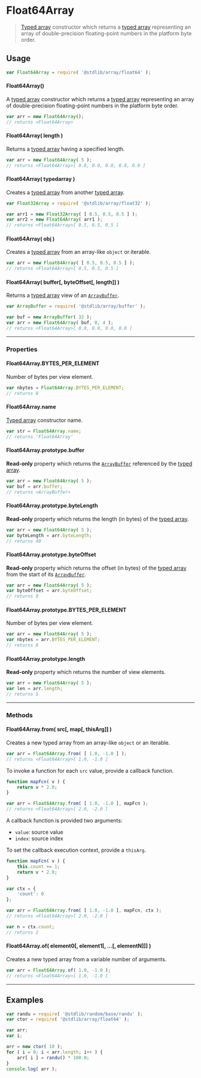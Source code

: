 <!--

@license Apache-2.0

Copyright (c) 2018 The Stdlib Authors.

Licensed under the Apache License, Version 2.0 (the "License");
you may not use this file except in compliance with the License.
You may obtain a copy of the License at

   http://www.apache.org/licenses/LICENSE-2.0

Unless required by applicable law or agreed to in writing, software
distributed under the License is distributed on an "AS IS" BASIS,
WITHOUT WARRANTIES OR CONDITIONS OF ANY KIND, either express or implied.
See the License for the specific language governing permissions and
limitations under the License.

-->

# Float64Array

> [Typed array][mdn-typed-array] constructor which returns a [typed array][mdn-typed-array] representing an array of double-precision floating-point numbers in the platform byte order.

<!-- Section to include introductory text. Make sure to keep an empty line after the intro `section` element and another before the `/section` close. -->

<section class="intro">

</section>

<!-- /.intro -->

<!-- Package usage documentation. -->

<section class="usage">

## Usage

```javascript
var Float64Array = require( '@stdlib/array/float64' );
```

#### Float64Array()

A [typed array][mdn-typed-array] constructor which returns a [typed array][mdn-typed-array] representing an array of double-precision floating-point numbers in the platform byte order.

<!-- eslint-disable stdlib/require-globals -->

```javascript
var arr = new Float64Array();
// returns <Float64Array>
```

#### Float64Array( length )

Returns a [typed array][mdn-typed-array] having a specified length.

<!-- eslint-disable stdlib/require-globals -->

```javascript
var arr = new Float64Array( 5 );
// returns <Float64Array>[ 0.0, 0.0, 0.0, 0.0, 0.0 ]
```

#### Float64Array( typedarray )

Creates a [typed array][mdn-typed-array] from another [typed array][mdn-typed-array].

<!-- eslint-disable stdlib/require-globals -->

```javascript
var Float32Array = require( '@stdlib/array/float32' );

var arr1 = new Float32Array( [ 0.5, 0.5, 0.5 ] );
var arr2 = new Float64Array( arr1 );
// returns <Float64Array>[ 0.5, 0.5, 0.5 ]
```

#### Float64Array( obj )

Creates a [typed array][mdn-typed-array] from an array-like `object` or iterable.

<!-- eslint-disable stdlib/require-globals -->

```javascript
var arr = new Float64Array( [ 0.5, 0.5, 0.5 ] );
// returns <Float64Array>[ 0.5, 0.5, 0.5 ]
```

#### Float64Array( buffer\[, byteOffset\[, length]] )

Returns a [typed array][mdn-typed-array] view of an [`ArrayBuffer`][@stdlib/array/buffer].

<!-- eslint-disable stdlib/require-globals -->

```javascript
var ArrayBuffer = require( '@stdlib/array/buffer' );

var buf = new ArrayBuffer( 32 );
var arr = new Float64Array( buf, 0, 4 );
// returns <Float64Array>[ 0.0, 0.0, 0.0, 0.0 ]
```

* * *

### Properties

<a name="static-prop-bytes-per-element"></a>

#### Float64Array.BYTES_PER_ELEMENT

Number of bytes per view element.

<!-- eslint-disable stdlib/require-globals -->

```javascript
var nbytes = Float64Array.BYTES_PER_ELEMENT;
// returns 8
```

<a name="static-prop-name"></a>

#### Float64Array.name

[Typed array][mdn-typed-array] constructor name.

<!-- eslint-disable stdlib/require-globals -->

```javascript
var str = Float64Array.name;
// returns 'Float64Array'
```

<a name="prop-buffer"></a>

#### Float64Array.prototype.buffer

**Read-only** property which returns the [`ArrayBuffer`][@stdlib/array/buffer] referenced by the [typed array][mdn-typed-array].

<!-- eslint-disable stdlib/require-globals -->

```javascript
var arr = new Float64Array( 5 );
var buf = arr.buffer;
// returns <ArrayBuffer>
```

<a name="prop-byte-length"></a>

#### Float64Array.prototype.byteLength

**Read-only** property which returns the length (in bytes) of the [typed array][mdn-typed-array].

<!-- eslint-disable stdlib/require-globals -->

```javascript
var arr = new Float64Array( 5 );
var byteLength = arr.byteLength;
// returns 40
```

<a name="prop-byte-offset"></a>

#### Float64Array.prototype.byteOffset

**Read-only** property which returns the offset (in bytes) of the [typed array][mdn-typed-array] from the start of its [`ArrayBuffer`][@stdlib/array/buffer].

<!-- eslint-disable stdlib/require-globals -->

```javascript
var arr = new Float64Array( 5 );
var byteOffset = arr.byteOffset;
// returns 0
```

<a name="prop-bytes-per-element"></a>

#### Float64Array.prototype.BYTES_PER_ELEMENT

Number of bytes per view element.

<!-- eslint-disable stdlib/require-globals -->

```javascript
var arr = new Float64Array( 5 );
var nbytes = arr.BYTES_PER_ELEMENT;
// returns 8
```

<a name="prop-length"></a>

#### Float64Array.prototype.length

**Read-only** property which returns the number of view elements.

<!-- eslint-disable stdlib/require-globals -->

```javascript
var arr = new Float64Array( 5 );
var len = arr.length;
// returns 5
```

* * *

### Methods

<a name="static-method-from"></a>

#### Float64Array.from( src\[, map\[, thisArg]] )

Creates a new typed array from an array-like `object` or an iterable.

```javascript
var arr = Float64Array.from( [ 1.0, -1.0 ] );
// returns <Float64Array>[ 1.0, -1.0 ]
```

To invoke a function for each `src` value, provide a callback function.

```javascript
function mapFcn( v ) {
    return v * 2.0;
}

var arr = Float64Array.from( [ 1.0, -1.0 ], mapFcn );
// returns <Float64Array>[ 2.0, -2.0 ]
```

A callback function is provided two arguments:

-   `value`: source value
-   `index`: source index

To set the callback execution context, provide a `thisArg`.

```javascript
function mapFcn( v ) {
    this.count += 1;
    return v * 2.0;
}

var ctx = {
    'count': 0
};

var arr = Float64Array.from( [ 1.0, -1.0 ], mapFcn, ctx );
// returns <Float64Array>[ 2.0, -2.0 ]

var n = ctx.count;
// returns 2
```

<a name="static-method-of"></a>

#### Float64Array.of( element0\[, element1\[, ...\[, elementN]]] )

Creates a new typed array from a variable number of arguments.

```javascript
var arr = Float64Array.of( 1.0, -1.0 );
// returns <Float64Array>[ 1.0, -1.0 ]
```

</section>

<!-- /.usage -->

* * *

<!-- Package usage notes. Make sure to keep an empty line after the `section` element and another before the `/section` close. -->

<section class="notes">

</section>

<!-- /.notes -->

<!-- Package usage examples. -->

<section class="examples">

## Examples

<!-- eslint no-undef: "error" -->

```javascript
var randu = require( '@stdlib/random/base/randu' );
var ctor = require( '@stdlib/array/float64' );

var arr;
var i;

arr = new ctor( 10 );
for ( i = 0; i < arr.length; i++ ) {
    arr[ i ] = randu() * 100.0;
}
console.log( arr );
```

</section>

<!-- /.examples -->

<!-- Section to include cited references. If references are included, add a horizontal rule *before* the section. Make sure to keep an empty line after the `section` element and another before the `/section` close. -->

<section class="references">

</section>

<!-- /.references -->

<!-- Section for all links. Make sure to keep an empty line after the `section` element and another before the `/section` close. -->

<section class="links">

[mdn-typed-array]: https://developer.mozilla.org/en-US/docs/Web/JavaScript/Reference/Global_Objects/TypedArray

[@stdlib/array/buffer]: https://github.com/stdlib-js/stdlib

</section>

<!-- /.links -->
